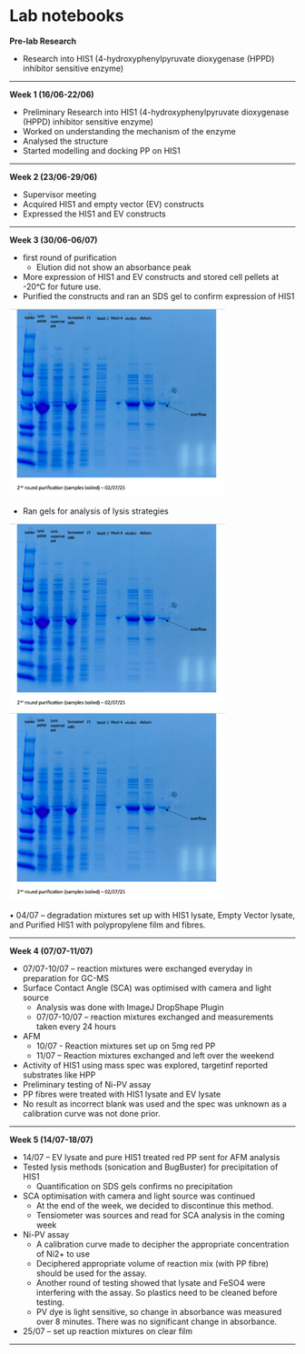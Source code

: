 # Lab notebooks

**Pre-lab Research**

* Research into HIS1 (4-hydroxyphenylpyruvate dioxygenase (HPPD) inhibitor sensitive enzyme)

---

**Week 1 (16/06-22/06)**  
* Preliminary Research into HIS1 (4-hydroxyphenylpyruvate dioxygenase (HPPD) inhibitor sensitive enzyme)  
* Worked on understanding the mechanism of the enzyme  
* Analysed the structure  
* Started modelling and docking PP on HIS1  

---

**Week 2 (23/06-29/06)**  
* Supervisor meeting  
* Acquired HIS1 and empty vector (EV) constructs  
* Expressed the HIS1 and EV constructs  

---

**Week 3 (30/06-06/07)**  
* first round of purification  
  * Elution did not show an absorbance peak  
* More expression of HIS1 and EV constructs and stored cell pellets at -20ᵒC for future use.  
* Purified the constructs and ran an SDS gel to confirm expression of HIS1

![Gel1](week_3_02_07_gel.png)

* Ran gels for analysis of lysis strategies

![Gel2](week_3_02_07_gel.png)   ![Gel3](week_3_02_07_gel.png)


•	04/07 – degradation mixtures set up with HIS1 lysate, Empty Vector lysate, and Purified HIS1 with polypropylene film and fibres.

---

**Week 4 (07/07-11/07)**
* 07/07-10/07 – reaction mixtures were exchanged everyday in preparation for GC-MS
* Surface Contact Angle (SCA) was optimised with camera and light source
  * Analysis was done with ImageJ DropShape Plugin 
  * 07/07-10/07 – reaction mixtures exchanged and measurements taken every 24 hours
* AFM 
  * 10/07 - Reaction mixtures set up on 5mg red PP
  * 11/07 – Reaction mixtures exchanged and left over the weekend
* Activity of HIS1 using mass spec was explored, targetinf reported substrates like HPP
* Preliminary testing of Ni-PV assay
 * PP fibres were treated with HIS1 lysate and EV lysate
 * No result as incorrect blank was used and the spec was unknown as a calibration curve was not done prior.  

---

**Week 5 (14/07-18/07)**
* 14/07 – EV lysate and pure HIS1 treated red PP sent for AFM analysis
* Tested lysis methods (sonication and BugBuster) for precipitation of HIS1
   * Quantification on SDS gels confirms no precipitation
* SCA optimisation with camera and light source was continued
  * At the end of the week, we decided to discontinue this method.
  * Tensiometer was sources and read for SCA analysis in the coming week 
* Ni-PV assay
  * A calibration curve made to decipher the appropriate concentration of Ni2+ to use
  * Deciphered appropriate volume of reaction mix (with PP fibre) should be used for the assay.
  * Another round of testing showed that lysate and FeSO4 were interfering with the assay. So plastics need to be cleaned before testing.
  * PV dye is light sensitive, so change in absorbance was measured over 8 minutes. There was no significant change in absorbance.
* 25/07 – set up reaction mixtures on clear film

---
  

